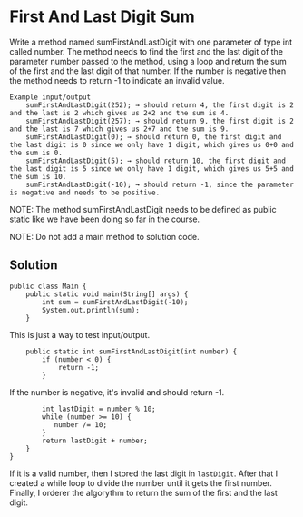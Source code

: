 # First And Last Digit Sum

Write a method named sumFirstAndLastDigit with one parameter of type int called number. 
The method needs to find the first and the last digit of the parameter number passed to the method, using a loop and return the sum of the first and the last digit of that number.
If the number is negative then the method needs to return -1 to indicate an invalid value.
```
Example input/output
    sumFirstAndLastDigit(252); → should return 4, the first digit is 2 and the last is 2 which gives us 2+2 and the sum is 4.
    sumFirstAndLastDigit(257); → should return 9, the first digit is 2 and the last is 7 which gives us 2+7 and the sum is 9.
    sumFirstAndLastDigit(0); → should return 0, the first digit and the last digit is 0 since we only have 1 digit, which gives us 0+0 and the sum is 0.
    sumFirstAndLastDigit(5); → should return 10, the first digit and the last digit is 5 since we only have 1 digit, which gives us 5+5 and the sum is 10.
    sumFirstAndLastDigit(-10); → should return -1, since the parameter is negative and needs to be positive.
```
NOTE: The method sumFirstAndLastDigit needs to be defined as public static like we have been doing so far in the course.

NOTE: Do not add a  main method to solution code.

## Solution
```
public class Main {
    public static void main(String[] args) {
        int sum = sumFirstAndLastDigit(-10);
        System.out.println(sum);
    }
```
This is just a way to test input/output.
```
    public static int sumFirstAndLastDigit(int number) {
        if (number < 0) {
            return -1;
        }
```
If the number is negative, it's invalid and should return -1.
```
        int lastDigit = number % 10;
        while (number >= 10) {
           number /= 10;
        }
        return lastDigit + number;
    }
}
```
If it is a valid number, then I stored the last digit in `lastDigit`. After that I created a while loop to divide the number until it gets the first number.
Finally, I orderer the algorythm to return the sum of the first and the last digit.
